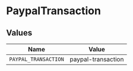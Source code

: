 # PaypalTransaction


## Values

| Name                 | Value                |
| -------------------- | -------------------- |
| `PAYPAL_TRANSACTION` | paypal-transaction   |